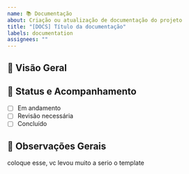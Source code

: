 ```yaml
---
name: 📚 Documentação
about: Criação ou atualização de documentação do projeto
title: "[DOCS] Título da documentação"
labels: documentation
assignees: ""
---
```


## 📖 Visão Geral
<!-- Descreva aqui o que deve ser documentado ou atualizado. Ex: adicionar guia de instalação, atualizar README, criar documentação da API. -->

## 📌 Status e Acompanhamento
- [ ] Em andamento
- [ ] Revisão necessária
- [ ] Concluído

## 📝 Observações Gerais
<!-- Informações extras, links de referência ou pontos de atenção. -->



coloque esse, vc levou muito a serio o template
